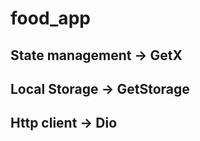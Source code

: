 # food_app



## State management  -> GetX

## Local Storage  -> GetStorage

##  Http client  -> Dio 

